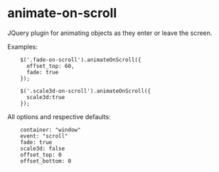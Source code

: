 # animate-on-scroll
JQuery plugin for animating objects as they enter or leave the screen.

Examples:

        $('.fade-on-scroll').animateOnScroll({
          offset_top: 60,
          fade: true
        });

        $('.scale3d-on-scroll').animateOnScroll({
          scale3d:true
        });

All options and respective defaults:

        container: "window"
        event: "scroll"
        fade: true
        scale3d: false
        offset_top: 0
        offset_bottom: 0
